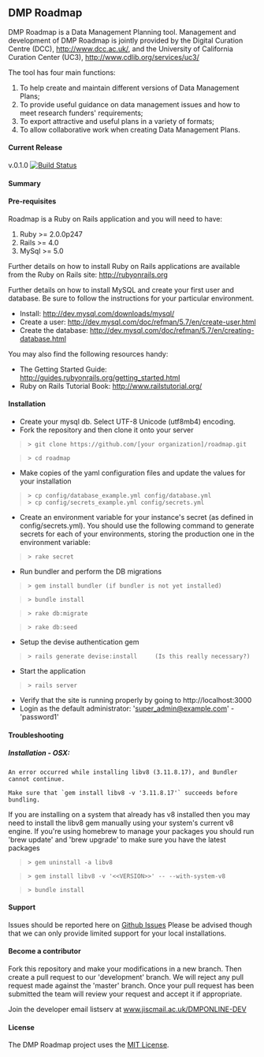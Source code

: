 ## DMP Roadmap

DMP Roadmap is a Data Management Planning tool. Management and development of DMP Roadmap is jointly provided by the Digital Curation Centre (DCC), http://www.dcc.ac.uk/, and the University of California Curation Center (UC3), http://www.cdlib.org/services/uc3/

The tool has four main functions:  

1. To help create and maintain different versions of Data Management Plans;  
2. To provide useful guidance on data management issues and how to meet research funders' requirements;  
3. To export attractive and useful plans in a variety of formats;  
4. To allow collaborative work when creating Data Management Plans.  

#### Current Release
v.0.1.0
[![Build Status](https://travis-ci.org/DMPRoadmap/roadmap.svg)](https://travis-ci.org/DMPRoadmap/roadmap)

#### Summary

#### Pre-requisites
Roadmap is a Ruby on Rails application and you will need to have: 
1. Ruby >= 2.0.0p247
2. Rails >= 4.0
3. MySql >= 5.0

Further details on how to install Ruby on Rails applications are available from the Ruby on Rails site: http://rubyonrails.org

Further details on how to install MySQL and create your first user and database. Be sure to follow the instructions for your particular environment. 
* Install: http://dev.mysql.com/downloads/mysql/
* Create a user: http://dev.mysql.com/doc/refman/5.7/en/create-user.html
* Create the database: http://dev.mysql.com/doc/refman/5.7/en/creating-database.html

You may also find the following resources handy:

* The Getting Started Guide: http://guides.rubyonrails.org/getting_started.html
* Ruby on Rails Tutorial Book: http://www.railstutorial.org/

#### Installation
* Create your mysql db. Select UTF-8 Unicode (utf8mb4) encoding.
* Fork the repository and then clone it onto your server

>     > git clone https://github.com/[your organization]/roadmap.git

>     > cd roadmap

* Make copies of the yaml configuration files and update the values for your installation

>     > cp config/database_example.yml config/database.yml
>     > cp config/secrets_example.yml config/secrets.yml

* Create an environment variable for your instance's secret (as defined in config/secrets.yml). You should use the following command to generate secrets for each of your environments, storing the production one in the environment variable:

>     > rake secret

* Run bundler and perform the DB migrations

>     > gem install bundler (if bundler is not yet installed)

>     > bundle install

>     > rake db:migrate

>     > rake db:seed

* Setup the devise authentication gem

>     > rails generate devise:install     (Is this really necessary?)

* Start the application

>     > rails server

* Verify that the site is running properly by going to http://localhost:3000
* Login as the default administrator: 'super_admin@example.com' - 'password1'

#### Troubleshooting
##### Installation - OSX:

```
An error occurred while installing libv8 (3.11.8.17), and Bundler cannot continue.

Make sure that `gem install libv8 -v '3.11.8.17'` succeeds before bundling. 
```

If you are installing on a system that already has v8 installed then you may need to install the libv8 gem manually using your system's current v8 engine. If you're using homebrew to manage your packages you should run 'brew update' and 'brew upgrade' to make sure you have the latest packages

>     > gem uninstall -a libv8

>     > gem install libv8 -v '<<VERSION>>' -- --with-system-v8

>     > bundle install

#### Support
Issues should be reported here on [Github Issues](https://github.com/DMPRoadmap/roadmap/issues)
Please be advised though that we can only provide limited support for your local installations.

#### Become a contributor
Fork this repository and make your modifications in a new branch. Then create a pull request to our 'development' branch. We will reject any pull request made against the 'master' branch. Once your pull request has been submitted the team will review your request and accept it if appropriate.

Join the developer email listserv at www.jiscmail.ac.uk/DMPONLINE-DEV

#### License
The DMP Roadmap project uses the <a href="./LICENSE.md">MIT License</a>.
